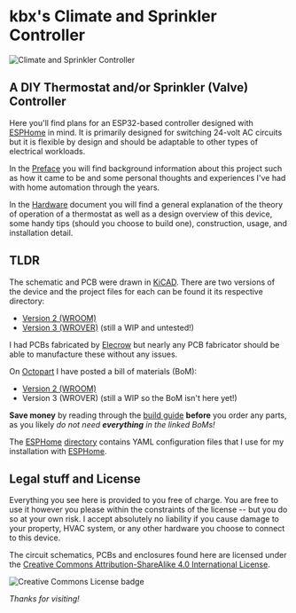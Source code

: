 # kbx's Climate and Sprinkler Controller

![Climate and Sprinkler Controller](images/front-small.jpg "Climate and Sprinkler Controller")

## A DIY Thermostat and/or Sprinkler (Valve) Controller

Here you'll find plans for an ESP32-based controller designed with [ESPHome](https://esphome.io) in mind. It is
 primarily designed for switching 24-volt AC circuits but it is flexible by design and should be adaptable to other
  types of electrical workloads.

In the [Preface](PREFACE.md) you will find background information about this project such as how it came to be and
 some personal thoughts and experiences I've had with home automation through the years.

In the [Hardware](HARDWARE.md) document you will find a general explanation of the theory of operation of a thermostat
 as well as a design overview of this device, some handy tips (should you choose to build one), construction, usage, 
 and installation detail.

## TLDR

The schematic and PCB were drawn in [KiCAD](https://www.kicad-pcb.org). There are two versions of the device and the
 project files for each can be found it its respective directory:
 - [Version 2 (WROOM)](WROOM/)
 - [Version 3 (WROVER)](WROVER/) (still a WIP and untested!)

I had PCBs fabricated by [Elecrow](https://www.elecrow.com) but nearly any PCB fabricator should be able to manufacture these without any issues.

On [Octopart](https://octopart.com) I have posted a bill of materials (BoM):
 - [Version 2 (WROOM)](https://octopart.com/bom-tool/Y3Xc4zFl)
 - Version 3 (WROVER) (still a WIP so the BoM isn't here yet!)

**Save money** by reading through the [build guide](HARDWARE.md) **before** you order any parts, as you likely _do not need **everything** in the linked BoMs!_

The [ESPHome](https://esphome.io) [directory](ESPHome/) contains YAML configuration files that I use for my installation with [ESPHome](https://esphome.io).

## Legal stuff and License

Everything you see here is provided to you free of charge. You are free to use it however you please within the constraints of the license -- but you do so at your own risk. I accept absolutely no liability if you cause damage to your property, HVAC system, or any other hardware you choose to connect to this device.

The circuit schematics, PCBs and enclosures found here are licensed under the
 [Creative Commons Attribution-ShareAlike 4.0 International License](http://creativecommons.org/licenses/by-sa/4.0/).

![Creative Commons License badge](https://i.creativecommons.org/l/by-sa/4.0/88x31.png)

_Thanks for visiting!_